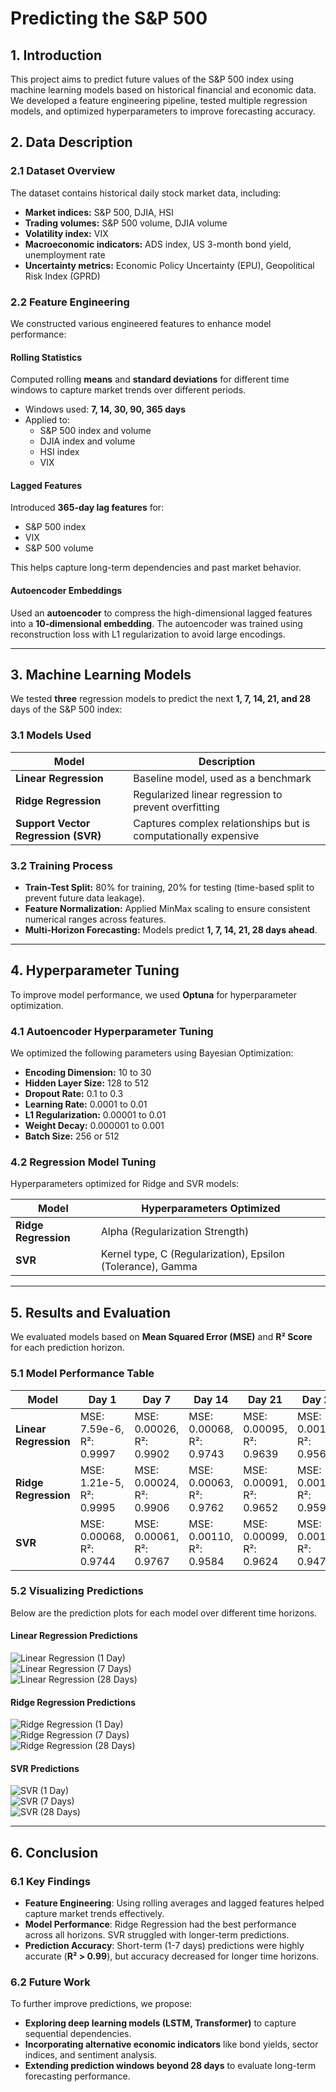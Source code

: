 # **Predicting the S&P 500**

## **1. Introduction**

This project aims to predict future values of the S&P 500 index using machine learning models based on historical
financial and economic data. We developed a feature engineering pipeline, tested multiple regression models, and
optimized hyperparameters to improve forecasting accuracy.

## **2. Data Description**

### **2.1 Dataset Overview**

The dataset contains historical daily stock market data, including:

- **Market indices:** S&P 500, DJIA, HSI
- **Trading volumes:** S&P 500 volume, DJIA volume
- **Volatility index:** VIX
- **Macroeconomic indicators:** ADS index, US 3-month bond yield, unemployment rate
- **Uncertainty metrics:** Economic Policy Uncertainty (EPU), Geopolitical Risk Index (GPRD)

### **2.2 Feature Engineering**

We constructed various engineered features to enhance model performance:

#### **Rolling Statistics**

Computed rolling **means** and **standard deviations** for different time windows to capture market trends over
different periods.

- Windows used: **7, 14, 30, 90, 365 days**
- Applied to:
    - S&P 500 index and volume
    - DJIA index and volume
    - HSI index
    - VIX

#### **Lagged Features**

Introduced **365-day lag features** for:

- S&P 500 index
- VIX
- S&P 500 volume

This helps capture long-term dependencies and past market behavior.

#### **Autoencoder Embeddings**

Used an **autoencoder** to compress the high-dimensional lagged features into a **10-dimensional embedding**. The
autoencoder was trained using reconstruction loss with L1 regularization to avoid large encodings.

---

## **3. Machine Learning Models**

We tested **three** regression models to predict the next **1, 7, 14, 21, and 28** days of the S&P 500 index:

### **3.1 Models Used**

| Model                               | Description                                                     |
|-------------------------------------|-----------------------------------------------------------------|
| **Linear Regression**               | Baseline model, used as a benchmark                             |
| **Ridge Regression**                | Regularized linear regression to prevent overfitting            |
| **Support Vector Regression (SVR)** | Captures complex relationships but is computationally expensive |

### **3.2 Training Process**

- **Train-Test Split:** 80% for training, 20% for testing (time-based split to prevent future data leakage).
- **Feature Normalization:** Applied MinMax scaling to ensure consistent numerical ranges across features.
- **Multi-Horizon Forecasting:** Models predict **1, 7, 14, 21, 28 days ahead**.

---

## **4. Hyperparameter Tuning**

To improve model performance, we used **Optuna** for hyperparameter optimization.

### **4.1 Autoencoder Hyperparameter Tuning**

We optimized the following parameters using Bayesian Optimization:

- **Encoding Dimension:** 10 to 30
- **Hidden Layer Size:** 128 to 512
- **Dropout Rate:** 0.1 to 0.3
- **Learning Rate:** 0.0001 to 0.01
- **L1 Regularization:** 0.00001 to 0.01
- **Weight Decay:** 0.000001 to 0.001
- **Batch Size:** 256 or 512

### **4.2 Regression Model Tuning**

Hyperparameters optimized for Ridge and SVR models:

| Model                | Hyperparameters Optimized                                   |
|----------------------|-------------------------------------------------------------|
| **Ridge Regression** | Alpha (Regularization Strength)                             |
| **SVR**              | Kernel type, C (Regularization), Epsilon (Tolerance), Gamma |

---

## **5. Results and Evaluation**

We evaluated models based on **Mean Squared Error (MSE)** and **R² Score** for each prediction horizon.

### **5.1 Model Performance Table**

| Model                 | Day 1                    | Day 7                    | Day 14                   | Day 21                   | Day 28                   |
|-----------------------|--------------------------|--------------------------|--------------------------|--------------------------|--------------------------|
| **Linear Regression** | MSE: 7.59e-6, R²: 0.9997 | MSE: 0.00026, R²: 0.9902 | MSE: 0.00068, R²: 0.9743 | MSE: 0.00095, R²: 0.9639 | MSE: 0.00114, R²: 0.9563 |
| **Ridge Regression**  | MSE: 1.21e-5, R²: 0.9995 | MSE: 0.00024, R²: 0.9906 | MSE: 0.00063, R²: 0.9762 | MSE: 0.00091, R²: 0.9652 | MSE: 0.00106, R²: 0.9593 |
| **SVR**               | MSE: 0.00068, R²: 0.9744 | MSE: 0.00061, R²: 0.9767 | MSE: 0.00110, R²: 0.9584 | MSE: 0.00099, R²: 0.9624 | MSE: 0.00137, R²: 0.9476 |

### **5.2 Visualizing Predictions**

Below are the prediction plots for each model over different time horizons.

#### **Linear Regression Predictions**

![Linear Regression (1 Day)](../plots/training/LinearRegression_day_1.png)  
![Linear Regression (7 Days)](../plots/training/LinearRegression_day_7.png)  
![Linear Regression (28 Days)](../plots/training/LinearRegression_day_28.png)

#### **Ridge Regression Predictions**

![Ridge Regression (1 Day)](../plots/training/Ridge_day_1.png)  
![Ridge Regression (7 Days)](../plots/training/Ridge_day_7.png)  
![Ridge Regression (28 Days)](../plots/training/Ridge_day_28.png)

#### **SVR Predictions**

![SVR (1 Day)](../plots/training/SVR_day_1.png)  
![SVR (7 Days)](../plots/training/SVR_day_7.png)  
![SVR (28 Days)](../plots/training/SVR_day_28.png)

---

## **6. Conclusion**

### **6.1 Key Findings**

- **Feature Engineering**: Using rolling averages and lagged features helped capture market trends effectively.
- **Model Performance**: Ridge Regression had the best performance across all horizons. SVR struggled with longer-term
  predictions.
- **Prediction Accuracy**: Short-term (1-7 days) predictions were highly accurate (**R² > 0.99**), but accuracy
  decreased for longer time horizons.

### **6.2 Future Work**

To further improve predictions, we propose:

- **Exploring deep learning models (LSTM, Transformer)** to capture sequential dependencies.
- **Incorporating alternative economic indicators** like bond yields, sector indices, and sentiment analysis.
- **Extending prediction windows beyond 28 days** to evaluate long-term forecasting performance.
